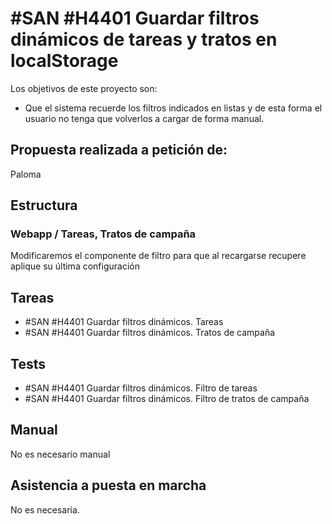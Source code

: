 # #SAN #H4401 Guardar filtros dinámicos de tareas y tratos en localStorage

Los objetivos de este proyecto son:
+ Que el sistema recuerde los filtros indicados en listas y de esta forma el usuario no tenga que volverlos a cargar de forma manual.

## Propuesta realizada a petición de:
Paloma

## Estructura

### Webapp / Tareas, Tratos de campaña
Modificaremos el componente de filtro para que al recargarse recupere  aplique su última configuración


## Tareas
* #SAN #H4401 Guardar filtros dinámicos. Tareas
* #SAN #H4401 Guardar filtros dinámicos. Tratos de campaña

## Tests
* #SAN #H4401 Guardar filtros dinámicos. Filtro de tareas
* #SAN #H4401 Guardar filtros dinámicos. Filtro de tratos de campaña

## Manual
No es necesario manual

## Asistencia a puesta en marcha
No es necesaria.
